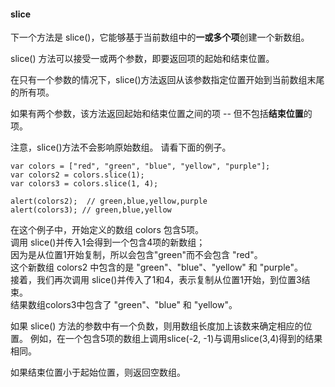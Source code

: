 #### slice

下一个方法是 slice()，它能够基于当前数组中的**一或多个项**创建一个新数组。  

slice() 方法可以接受一或两个参数，即要返回项的<red>起始</red>和<red>结束</red>位置。

在只有一个参数的情况下，slice()方法返回从该参数指定位置开始到当前数组末尾的所有项。  

如果有两个参数，该方法返回起始和结束位置之间的项 -- 但不包括**结束位置**的项。  

注意，<red>slice()方法不会影响原始数组</red>。
请看下面的例子。

	var colors = ["red", "green", "blue", "yellow", "purple"];
    var colors2 = colors.slice(1);
    var colors3 = colors.slice(1, 4);

    alert(colors2);  // green,blue,yellow,purple
    alert(colors3); // green,blue,yellow

在这个例子中，开始定义的数组 colors 包含5项。  
调用 slice()并传入1会得到一个包含4项的新数组；  
因为是从位置1开始复制，所以会包含"green"而不会包含 "red"。  
这个新数组 colors2 中包含的是 "green"、"blue"、"yellow" 和 "purple"。  
接着，我们再次调用 slice()并传入了1和4，表示复制从位置1开始，到位置3结束。  
结果数组colors3中包含了 "green"、"blue" 和 "yellow"。

<red>如果 slice() 方法的参数中有一个负数，则用数组长度加上该数来确定相应的位置。</red>
例如，在一个包含5项的数组上调用slice(-2, -1)与调用slice(3,4)得到的结果相同。  

<red>如果结束位置小于起始位置，则返回空数组。</red>

